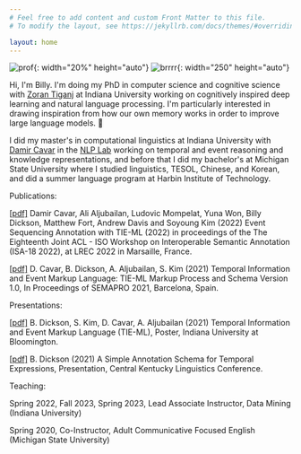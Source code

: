 ```yaml
---
# Feel free to add content and custom Front Matter to this file.
# To modify the layout, see https://jekyllrb.com/docs/themes/#overriding-theme-defaults

layout: home
---
```

![prof](../assets/images/prof.png){: width="20%" height="auto"}
![brrrr](../assets/images/brrrr.jpg){: width="250" height="auto"}

Hi, I'm Billy. I'm doing my PhD in computer science and cognitive science with [Zoran Tiganj](https://homes.luddy.indiana.edu/ztiganj/) at Indiana University working on cognitively inspired deep learning and natural language processing. I'm particularly interested in drawing inspiration from how our own memory works in order to improve large language models. 👻

I did my master's in computational linguistics at Indiana University with [Damir Cavar](https://damir.cavar.me/) in the [NLP Lab](https://nlp-lab.org/) working on temporal and event reasoning and knowledge representations, and before that I did my bachelor's at Michigan State University where I studied linguistics, TESOL, Chinese, and Korean, and did a summer language program at Harbin Institute of Technology.

Publications:

[[pdf]](https://sigsem.uvt.nl/isa18/ISA-18_32_Paper.pdf) Damir Cavar, Ali Aljubailan, Ludovic Mompelat, Yuna Won, Billy Dickson, Matthew Fort, Andrew Davis and Soyoung Kim (2022) Event Sequencing Annotation with TIE-ML (2022) in proceedings of the The Eighteenth Joint ACL - ISO Workshop on Interoperable Semantic Annotation (ISA-18 2022), at LREC 2022 in Marsaille, France.

[[pdf]](https://arxiv.org/abs/2109.13892) D. Cavar, B. Dickson, A. Aljubailan, S. Kim (2021) Temporal Information and Event Markup Language: TIE-ML Markup Process and Schema Version 1.0, In Proceedings of SEMAPRO 2021, Barcelona, Spain.

Presentations:

[[pdf]](https://nlp-lab.org/timeevents/TIEML_Poster_8_27.pdf) B. Dickson, S. Kim, D. Cavar, A. Aljubailan (2021) Temporal Information and Event Markup Language (TIE-ML), Poster, Indiana University at Bloomington.

[[pdf]](../assets/Dickson_Time_CKLiC_21.pdf) B. Dickson (2021) A Simple Annotation Schema for Temporal Expressions, Presentation, Central Kentucky Linguistics Conference.

Teaching:

Spring 2022, Fall 2023, Spring 2023, Lead Associate Instructor, Data Mining (Indiana University)

Spring 2020, Co-Instructor, Adult Communicative Focused English (Michigan State University)